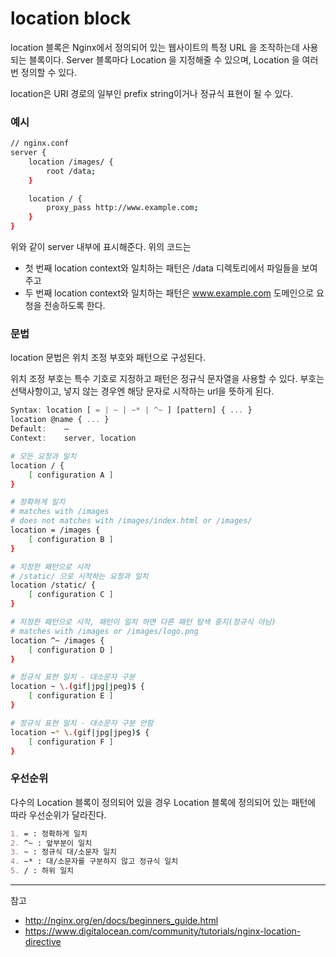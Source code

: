 # location block

location 블록은 Nginx에서 정의되어 있는 웹사이트의 특정 URL 을 조작하는데 사용되는 블록이다. Server 블록마다 Location 을 지정해줄 수 있으며, Location 을 여러 번 정의할 수 있다.

location은 URI 경로의 일부인 prefix string이거나 정규식 표현이 될 수 있다.

### 예시

```bash
// nginx.conf
server {
    location /images/ {
        root /data;
    }

    location / {
        proxy_pass http://www.example.com;
    }
}
```

위와 같이 server 내부에 표시해준다. 위의 코드는

- 첫 번째 location context와 일치하는 패턴은 /data 디렉토리에서 파일들을 보여주고
- 두 번째 location context와 일치하는 패턴은  www.example.com 도메인으로 요청을 전송하도록 한다.

### 문법

location 문법은 위치 조정 부호와 패턴으로 구성된다.

위치 조정 부호는 특수 기호로 지정하고 패턴은 정규식 문자열을 사용할 수 있다. 부호는 선택사항이고, 넣지 않는 경우엔 해당 문자로 시작하는 url을 뜻하게 된다.

```js
Syntax:	location [ = | ~ | ~* | ^~ ] [pattern] { ... }
location @name { ... }
Default:	—
Context:	server, location
```

```bash
# 모든 요청과 일치
location / {
    [ configuration A ]
}

# 정확하게 일치 
# matches with /images
# does not matches with /images/index.html or /images/
location = /images {
    [ configuration B ]
}

# 지정한 패턴으로 시작
# /static/ 으로 시작하는 요청과 일치
location /static/ {
    [ configuration C ]
}

# 지정한 패턴으로 시작, 패턴이 일치 하면 다른 패턴 탐색 중지(정규식 아님)
# matches with /images or /images/logo.png 
location ^~ /images {
    [ configuration D ]
}

# 정규식 표현 일치 - 대소문자 구분
location ~ \.(gif|jpg|jpeg)$ {
    [ configuration E ]
}

# 정규식 표현 일치 - 대소문자 구분 안함
location ~* \.(gif|jpg|jpeg)$ {
    [ configuration F ]
}
```

### 우선순위

다수의 Location 블록이 정의되어 있을 경우 Location 블록에 정의되어 있는 패턴에 따라 우선순위가 달라진다.

```md
1. = : 정확하게 일치
2. ^~ : 앞부분이 일치
3. ~ : 정규식 대/소문자 일치
4. ~* : 대/소문자를 구분하지 않고 정규식 일치
5. / : 하위 일치
```

---
참고
- http://nginx.org/en/docs/beginners_guide.html
- https://www.digitalocean.com/community/tutorials/nginx-location-directive